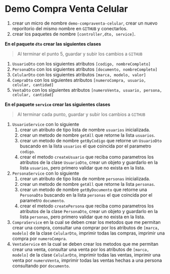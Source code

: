 # Demo Compra Venta Celular
1. crear un micro de nombre `demo-compraventa-celular`, crear un nuevo reporitorio del mismo nombre en `GITHUB` y conectarlos.
2. crear los paquetes de nombre `[controller,dto, service]`.

**En el paquete `dto` crear las siguientes clases**
> Al terminar el punto 5, guardar y subir los cambios a `GITHUB`

1. `UsuarioDto` con los siguientes atributos `[codigo, nombreCompleto]`
2. `PersonaDto` con los siguientes atributos `[documento, nombreCompleto]`
3. `CelularDto` con los siguientes atributos `[marca, modelo, valor]`
4. `CompraDto` con los siguientes atributos `[numeroCompra, usuario, celular, cantidad]`
5. `VentaDto` con los siguientes atributos `[numeroVenta, usuario, persona, celular, cantidad]`

**En el paquete `service` crear las siguientes clases**
> Al terminar cada punto, guardar y subir los cambios a `GITHUB`

1. `UsuarioService` con lo siguiente
    1. crear un atributo de tipo lista de nombre `usuarios` inicializada.
    2. crear un metodo de nombre `getAll` que retorne la lista `usuarios`.
    3. crear un metodo de nombre `getByCodigo` que retorne un `UsuarioDto` buscando en la lista `usuarios` el que coincida por el parametro `codigo`.
    4. crear el metodo `createUsuario` que reciba como parametros los atributos de la clase `UsuarioDto`, crear un objeto y guardarlo en la lista `usuarios`, pero primero validar que no exista en la lista.
2. `PersonaService` con lo siguiente
    1. crear un atributo de tipo lista de nombre `personas` inicializada.
    2. crear un metodo de nombre `getAll` que retorne la lista `personas`.
    3. crear un metodo de nombre `getByDocumento` que retorne una `PersonaDto` buscando en la lista `personas` el que coincida por el parametro `documento`.
    4. crear el metodo `createPersona` que reciba como parametros los atributos de la clase `PersonaDto`, crear un objeto y guardarlo en la lista `personas`, pero primero validar que no exista en la lista.
3. `CompraService` en la cual se deben crear los metodos que me permitan crear una compra, consultar una comprar por los atributos de `[marca, modelo]` de la clase `CelularDto`, imprimir todas las compras, imprimir una compra por `numeroCompra`.
4. `VentaService` en la cual se deben crear los metodos que me permitan crear una venta, consultar una venta por los atributos de `[marca, modelo]` de la clase `CelularDto`, imprimir todas las ventas, imprimir una venta por `numeroVenta`, imprimir todas las ventas hechas a una persona consultando por `documento`.
